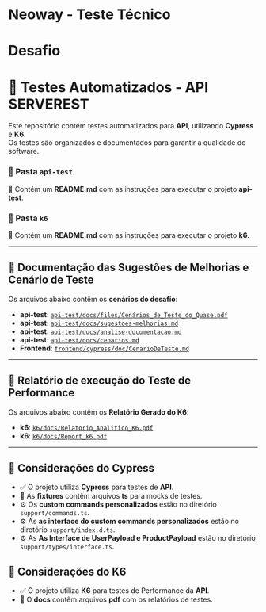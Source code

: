 # Neoway - Teste Técnico

# Desafio
# 🧪 Testes Automatizados - API SERVEREST

Este repositório contém testes automatizados para **API**, utilizando **Cypress** e **K6**.  
Os testes são organizados e documentados para garantir a qualidade do software.

### 📂 Pasta `api-test`
📄 Contém um **README.md** com as instruções para executar o projeto **api-test**. 

### 📂 Pasta `k6`
📄 Contém um **README.md** com as instruções para executar o projeto **k6**. 

---

## 📄 Documentação das Sugestões de Melhorias e Cenário de Teste

Os arquivos abaixo contêm os **cenários do desafio**:

- **api-test**: [`api-test/docs/files/Cenários_de_Teste_do_Quase.pdf`](api-test/docs/files/Cenários_de_Teste_do_Quase.pdf)
- **api-test**: [`api-test/docs/sugestoes-melhorias.md`](api-test/docs/sugestoes-melhorias.md)
- **api-test**: [`api-test/docs/analise-documentacao.md`](api-test/docs/analise-documentacao.md)
- **api-test**: [`api-test/docs/cenarios.md`](api-test/docs/cenarios.md)
- **Frontend**: [`frontend/cypress/doc/CenarioDeTeste.md`](frontend/cypress/doc/CenarioDeTeste.md)

---

## 📄 Relatório de execução do Teste de Performance

Os arquivos abaixo contêm os **Relatório Gerado do K6**:

- **k6**: [`k6/docs/Relatorio_Analitico_K6.pdf`](k6/docs/Relatorio_Analitico_K6.pdf)
- **k6**: [`k6/docs/Report_k6.pdf`](k6/docs/Report_k6.pdf)

---

## 📌 Considerações do Cypress

- ✅ O projeto utiliza **Cypress** para testes de **API**.
- 📂 As **fixtures** contêm arquivos **ts** para mocks de testes.
- ⚙️ Os **custom commands personalizados** estão no diretório `support/commands.ts`.
- ⚙️ As **as interface do custom commands personalizados** estão no diretório `support/index.d.ts`.
- ⚙️ As **As Interface de UserPayload e ProductPayload** estão no diretório `support/types/interface.ts`.

## 📌 Considerações do K6

- ✅ O projeto utiliza **K6** para testes de Performance da **API**.
- 📂 O **docs** contêm arquivos **pdf** com os relatórios de testes.
